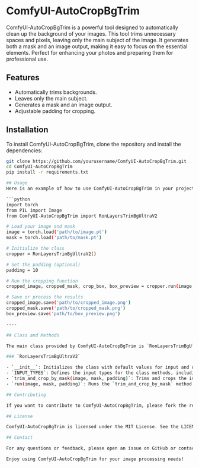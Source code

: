 # ComfyUI-AutoCropBgTrim

ComfyUI-AutoCropBgTrim is a powerful tool designed to automatically clean up the background of your images. This tool trims unnecessary spaces and pixels, leaving only the main subject of the image. It generates both a mask and an image output, making it easy to focus on the essential elements. Perfect for enhancing your photos and preparing them for professional use.

## Features
- Automatically trims backgrounds.
- Leaves only the main subject.
- Generates a mask and an image output.
- Adjustable padding for cropping.

## Installation

To install ComfyUI-AutoCropBgTrim, clone the repository and install the dependencies:

```bash
git clone https://github.com/yourusername/ComfyUI-AutoCropBgTrim.git
cd ComfyUI-AutoCropBgTrim
pip install -r requirements.txt

## Usage
Here is an example of how to use ComfyUI-AutoCropBgTrim in your project:

```python
import torch
from PIL import Image
from ComfyUI-AutoCropBgTrim import RonLayersTrimBgUltraV2

# Load your image and mask
image = torch.load('path/to/image.pt')
mask = torch.load('path/to/mask.pt')

# Initialize the class
cropper = RonLayersTrimBgUltraV2()

# Set the padding (optional)
padding = 10

# Run the cropping function
cropped_image, cropped_mask, crop_box, box_preview = cropper.run(image, mask, padding)

# Save or process the results
cropped_image.save('path/to/cropped_image.png')
cropped_mask.save('path/to/cropped_mask.png')
box_preview.save('path/to/box_preview.png')

----

## Class and Methods

The main class provided by ComfyUI-AutoCropBgTrim is `RonLayersTrimBgUltraV2`. Below are the main methods and their descriptions:

### `RonLayersTrimBgUltraV2`

- `__init__`: Initializes the class with default values for input and output images, masks, and cropping boxes.
- `INPUT_TYPES`: Defines the input types for the class methods, including the image, mask, and padding.
- `trim_and_crop_by_mask(image, mask, padding)`: Trims and crops the image based on the mask, with optional padding.
- `run(image, mask, padding)`: Runs the `trim_and_crop_by_mask` method and stores the results.

## Contributing

If you want to contribute to ComfyUI-AutoCropBgTrim, please fork the repository and create a pull request with your changes.

## License

ComfyUI-AutoCropBgTrim is licensed under the MIT License. See the LICENSE file for more details.

## Contact

For any questions or feedback, please open an issue on GitHub or contact the repository owner.

Enjoy using ComfyUI-AutoCropBgTrim for your image processing needs!
